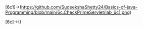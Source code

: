 [6c1]->(https://github.com/SudeekshaShetty24/Basics-of-java-Programming/blob/main/6c.CheckPrimeServlet/lab_6c1.png)

[6c]->()
